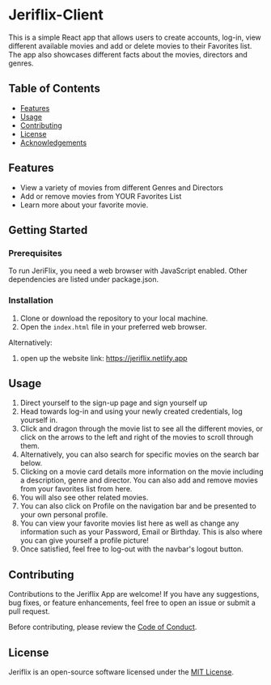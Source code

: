 # Jeriflix-Client

This is a simple React app that allows users to create accounts, log-in, view different available movies
and add or delete movies to their Favorites list. The app also showcases different facts about the movies, directors and genres.
## Table of Contents

- [Features](#features)
- [Usage](#usage)
- [Contributing](#contributing)
- [License](#license)
- [Acknowledgements](#acknowledgements)


## Features

- View a variety of movies from different Genres and Directors
- Add or remove movies from YOUR Favorites List
- Learn more about your favorite movie.

## Getting Started

### Prerequisites

To run JeriFlix, you need a web browser with JavaScript enabled. Other dependencies are listed under
package.json.

### Installation

1. Clone or download the repository to your local machine.
2. Open the `index.html` file in your preferred web browser.

Alternatively:
1. open up the website link: https://jeriflix.netlify.app

## Usage

1. Direct yourself to the sign-up page and sign yourself up
2. Head towards log-in and using your newly created credentials, log yourself in.
3. Click and dragon through the movie list to see all the different movies, or 
click on the arrows to the left and right of the movies to scroll through them.
4. Alternatively, you can also search for specific movies on the search bar below.
5. Clicking on a movie card details more information on the movie including a description, genre and director.
You can also add and remove movies from your favorites list from here.
6. You will also see other related movies.
7. You can also click on Profile on the navigation bar and be presented to your own personal profile.
8. You can view your favorite movies list here as well as change any information such as your Password, Email or Birthday. This is also where you can give yourself a profile picture!
9. Once satisfied, feel free to log-out with the navbar's logout button.

## Contributing

Contributions to the Jeriflix App are welcome! If you have any suggestions, bug fixes, or feature enhancements, feel free to open an issue or submit a pull request.

Before contributing, please review the [Code of Conduct](CODE_OF_CONDUCT.md).

## License

Jeriflix is an open-source software licensed under the [MIT License](LICENSE).
